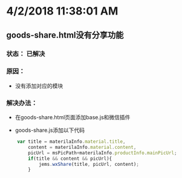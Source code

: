﻿# 4/2/2018 11:38:01 AM  #


## goods-share.html没有分享功能 ##
### 状态： 已解决 ###
### 原因： ###


- 没有添加对应的模块

### 解决办法： ###


- 在goods-share.html页面添加base.js和微信插件

- goods-share.js添加以下代码   
```javascript
    var title = materilaInfo.material.title,
        content = materilaInfo.material.content,
        picUrl = msPicPath+materilaInfo.productInfo.mainPicUrl;
        if(title && content && picUrl){
            jems.wxShare(title, picUrl, content);
        }
```
  